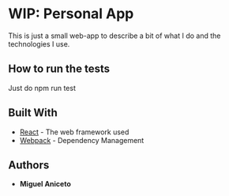 ﻿# WIP: Personal App

This is just a small web-app to describe a bit of what I do and the technologies I use.

## How to run the tests

Just do npm run test

## Built With

* [React](https://reactjs.org/) - The web framework used
* [Webpack](https://webpack.js.org/) - Dependency Management

## Authors

* **Miguel Aniceto**